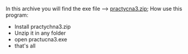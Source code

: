 In this archive you will find the exe file -->
[practycna3.zip](https://github.com/VladosGameDev/practychna3/files/10020604/practucna3.zip);
How use this program:
- Install practychna3.zip
- Unzip it in any folder
- open practucna3.exe
- that's all
